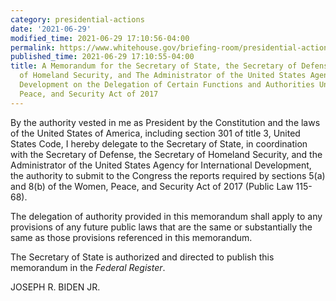 ```yaml
---
category: presidential-actions
date: '2021-06-29'
modified_time: 2021-06-29 17:10:56-04:00
permalink: https://www.whitehouse.gov/briefing-room/presidential-actions/2021/06/29/a-memorandum-for-the-secretary-of-state-the-secretary-of-defense-the-secretary-of-homeland-security-and-the-administrator-of-the-united-states-agency-for-international-development-on-the-delegation/
published_time: 2021-06-29 17:10:55-04:00
title: A Memorandum for the Secretary of State, the Secretary of Defense, the Secretary
  of Homeland Security, and The Administrator of the United States Agency for International
  Development on the Delegation of Certain Functions and Authorities Under the Women,
  Peace, and Security Act of 2017
---
```

 
By the authority vested in me as President by the Constitution and the
laws of the United States of America, including section 301 of title 3,
United States Code, I hereby delegate to the Secretary of State, in
coordination with the Secretary of Defense, the Secretary of Homeland
Security, and the Administrator of the United States Agency for
International Development, the authority to submit to the Congress the
reports required by sections 5(a) and 8(b) of the Women, Peace, and
Security Act of 2017 (Public Law 115-68).  
  
The delegation of authority provided in this memorandum shall apply to
any provisions of any future public laws that are the same or
substantially the same as those provisions referenced in this
memorandum.  
  
The Secretary of State is authorized and directed to publish this
memorandum in the *Federal Register*.

JOSEPH R. BIDEN JR.
